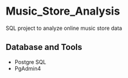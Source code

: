 # Music_Store_Analysis
SQL project to analyze online music store data

## Database and Tools
* Postgre SQL
* PgAdmin4
